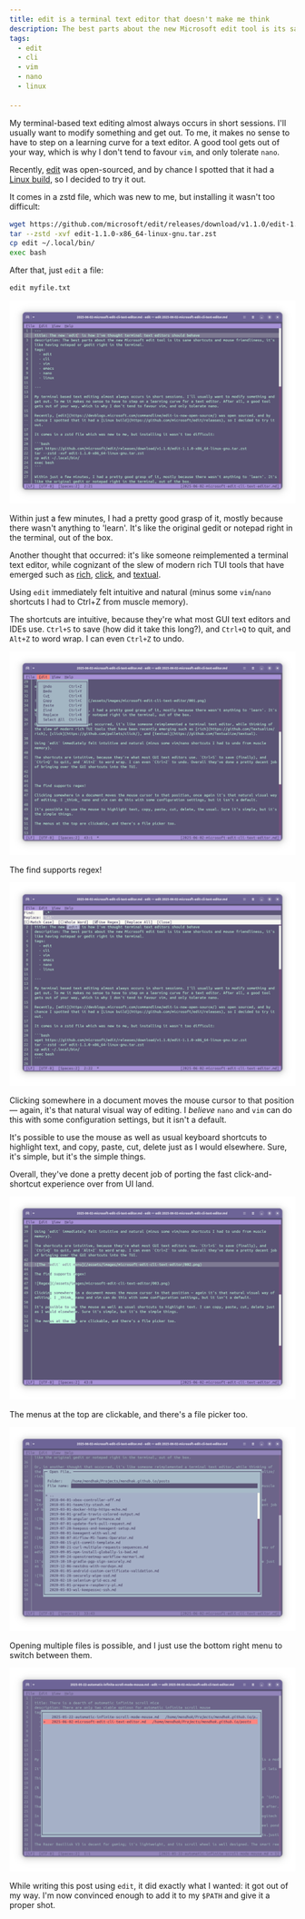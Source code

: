 ```yaml
---
title: edit is a terminal text editor that doesn't make me think
description: The best parts about the new Microsoft edit tool is its sane shortcuts and mouse friendliness, it's like having gedit or notepad right in the terminal.
tags:
  - edit
  - cli
  - vim
  - nano
  - linux

---
```


My terminal-based text editing almost always occurs in short sessions. I'll usually want to modify something and get out. To me, it makes no sense to have to step on a learning curve for a text editor. A good tool gets out of your way, which is why I don't tend to favour `vim`, and only tolerate `nano`. 

Recently, [edit](https://devblogs.microsoft.com/commandline/edit-is-now-open-source/) was open-sourced, and by chance I spotted that it had a [Linux build](https://github.com/microsoft/edit/releases), so I decided to try it out. 
 
It comes in a zstd file, which was new to me, but installing it wasn't too difficult: 

```bash
wget https://github.com/microsoft/edit/releases/download/v1.1.0/edit-1.1.0-x86_64-linux-gnu.tar.zst
tar --zstd -xvf edit-1.1.0-x86_64-linux-gnu.tar.zst
cp edit ~/.local/bin/
exec bash
```

After that, just `edit` a file:  

```bash
edit myfile.txt
```

![Writing this blog post](/assets/images/microsoft-edit-cli-text-editor/001.png)

Within just a few minutes, I had a pretty good grasp of it, mostly because there wasn't anything to 'learn'. It's like the original gedit or notepad right in the terminal, out of the box. 

Another thought that occurred: it's like someone reimplemented a terminal text editor, while cognizant of the slew of modern rich TUI tools that have emerged such as [rich](https://github.com/Textualize/rich), [click](https://github.com/pallets/click/), and [textual](https://github.com/Textualize/textual). 

Using `edit` immediately felt intuitive and natural (minus some `vim`/`nano` shortcuts I had to Ctrl+Z from muscle memory).

The shortcuts are intuitive, because they're what most GUI text editors and IDEs use. `Ctrl+S` to save (how did it take this long?), and `Ctrl+Q` to quit, and `Alt+Z` to word wrap. I can even `Ctrl+Z` to undo. 

![The `edit` edit menu](/assets/images/microsoft-edit-cli-text-editor/002.png)

The find supports regex! 

![Regex](/assets/images/microsoft-edit-cli-text-editor/003.png)

Clicking somewhere in a document moves the mouse cursor to that position — again, it's that natural visual way of editing. I _believe_ `nano` and `vim` can do this with some configuration settings, but it isn't a default.  

It's possible to use the mouse as well as usual keyboard shortcuts to highlight text, and copy, paste, cut, delete just as I would elsewhere. Sure, it's simple, but it's the simple things. 

Overall, they've done a pretty decent job of porting the fast click-and-shortcut experience over from UI land. 

![There's even column select](/assets/images/microsoft-edit-cli-text-editor/004.png)

The menus at the top are clickable, and there's a file picker too. 

![File picker](/assets/images/microsoft-edit-cli-text-editor/005.png)

Opening multiple files is possible, and I just use the bottom right menu to switch between them. 

![Switching between files](/assets/images/microsoft-edit-cli-text-editor/006.png)

While writing this post using `edit`, it did exactly what I wanted: it got out of my way. I'm now convinced enough to add it to my `$PATH` and give it a proper shot. 